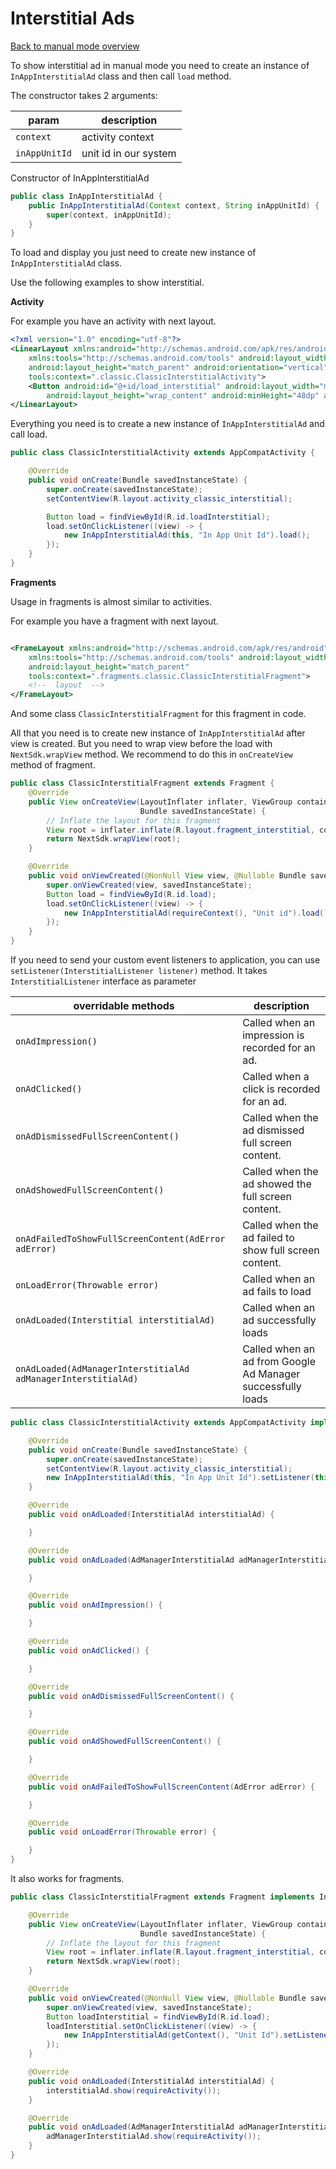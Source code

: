 # Interstitial Ads

[Back to manual mode overview](https://github.com/nextmillenniummedia/inapp-android-example/blob/main/docs/manual/Manual.md)

To show interstitial ad in manual mode you need to create an instance of `InAppInterstitialAd` class
and then call `load` method.

The constructor takes 2 arguments:

| param | description |
| --- | --- |
| `context` | activity context |
| `inAppUnitId` | unit id in our system |

Constructor of InAppInterstitialAd

```java
public class InAppInterstitialAd {
    public InAppInterstitialAd(Context context, String inAppUnitId) {
        super(context, inAppUnitId);
    }
}
```

To load and display you just need to create new instance of `InAppInterstitialAd` class.

Use the following examples to show interstitial.

**Activity**

For example you have an activity with next layout.

```xml
<?xml version="1.0" encoding="utf-8"?>
<LinearLayout xmlns:android="http://schemas.android.com/apk/res/android"
    xmlns:tools="http://schemas.android.com/tools" android:layout_width="match_parent"
    android:layout_height="match_parent" android:orientation="vertical"
    tools:context=".classic.ClassicInterstitialActivity">
    <Button android:id="@+id/load_interstitial" android:layout_width="match_parent"
        android:layout_height="wrap_content" android:minHeight="48dp" android:text="@string/load" />
</LinearLayout>
```

Everything you need is to create a new instance of `InAppInterstitialAd` and call load.

```Java
public class ClassicInterstitialActivity extends AppCompatActivity {

    @Override
    public void onCreate(Bundle savedInstanceState) {
        super.onCreate(savedInstanceState);
        setContentView(R.layout.activity_classic_interstitial);

        Button load = findViewById(R.id.loadInterstitial);
        load.setOnClickListener((view) -> {
            new InAppInterstitialAd(this, "In App Unit Id").load();
        });
    }
}
```

**Fragments**

Usage in fragments is almost similar to activities.

For example you have a fragment with next layout.

```xml

<FrameLayout xmlns:android="http://schemas.android.com/apk/res/android"
    xmlns:tools="http://schemas.android.com/tools" android:layout_width="match_parent"
    android:layout_height="match_parent"
    tools:context=".fragments.classic.ClassicInterstitialFragment">
    <!--  layout  -->
</FrameLayout>
```

And some class `ClassicInterstitialFragment` for this fragment in code.

All that you need is to create new instance of `InAppInterstitialAd` after view is created. But you
need to wrap view before the load with `NextSdk.wrapView` method. We recommend to do this
in `onCreateView` method of fragment.

```Java
public class ClassicInterstitialFragment extends Fragment {
    @Override
    public View onCreateView(LayoutInflater inflater, ViewGroup container,
                             Bundle savedInstanceState) {
        // Inflate the layout for this fragment
        View root = inflater.inflate(R.layout.fragment_interstitial, container, false);
        return NextSdk.wrapView(root);
    }

    @Override
    public void onViewCreated(@NonNull View view, @Nullable Bundle savedInstanceState) {
        super.onViewCreated(view, savedInstanceState);
        Button load = findViewById(R.id.load);
        load.setOnClickListener((view) -> {
            new InAppInterstitialAd(requireContext(), "Unit id").load();
        });
    }
}
```

If you need to send your custom event listeners to application, you can
use `setListener(InterstitialListener listener)` method. It takes `InterstitialListener` interface
as parameter

| overridable methods | description |
| --- | --- |
| `onAdImpression()` | Called when an impression is recorded for an ad. |
| `onAdClicked()` | Called when a click is recorded for an ad. |
| `onAdDismissedFullScreenContent()` | Called when the ad dismissed full screen content. |
| `onAdShowedFullScreenContent()` | Called when the ad showed the full screen content. |
| `onAdFailedToShowFullScreenContent(AdError adError)` | Called when the ad failed to show full screen content. |
| `onLoadError(Throwable error)` | Called when an ad fails to load |
| `onAdLoaded(Interstitial interstitialAd)` | Called when an ad successfully loads |
| `onAdLoaded(AdManagerInterstitialAd adManagerInterstitialAd)` | Called when an ad from Google Ad Manager successfully loads |

```Java
public class ClassicInterstitialActivity extends AppCompatActivity implements InterstitialListener {

    @Override
    public void onCreate(Bundle savedInstanceState) {
        super.onCreate(savedInstanceState);
        setContentView(R.layout.activity_classic_interstitial);
        new InAppInterstitialAd(this, "In App Unit Id").setListener(this).load();
    }

    @Override
    public void onAdLoaded(InterstitialAd interstitialAd) {

    }

    @Override
    public void onAdLoaded(AdManagerInterstitialAd adManagerInterstitialAd) {

    }

    @Override
    public void onAdImpression() {

    }

    @Override
    public void onAdClicked() {

    }

    @Override
    public void onAdDismissedFullScreenContent() {

    }

    @Override
    public void onAdShowedFullScreenContent() {

    }

    @Override
    public void onAdFailedToShowFullScreenContent(AdError adError) {

    }

    @Override
    public void onLoadError(Throwable error) {

    }
}
```

It also works for fragments.

```Java
public class ClassicInterstitialFragment extends Fragment implements InterstitialListener {

    @Override
    public View onCreateView(LayoutInflater inflater, ViewGroup container,
                             Bundle savedInstanceState) {
        // Inflate the layout for this fragment
        View root = inflater.inflate(R.layout.fragment_interstitial, container, false);
        return NextSdk.wrapView(root);
    }

    @Override
    public void onViewCreated(@NonNull View view, @Nullable Bundle savedInstanceState) {
        super.onViewCreated(view, savedInstanceState);
        Button loadInterstitial = findViewById(R.id.load);
        loadInterstitial.setOnClickListener((view) -> {
            new InAppInterstitialAd(getContext(), "Unit Id").setListener(this).load();
        });
    }

    @Override
    public void onAdLoaded(InterstitialAd interstitialAd) {
        interstitialAd.show(requireActivity());
    }

    @Override
    public void onAdLoaded(AdManagerInterstitialAd adManagerInterstitialAd) {
        adManagerInterstitialAd.show(requireActivity());
    }
}
```
